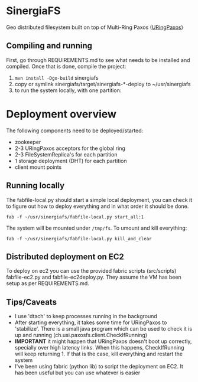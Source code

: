 # SinergiaFS

Geo distributed filesystem built on top of Multi-Ring Paxos ([URingPaxos](github.com/sambenz/URingPaxos))

## Compiling and running

First, go through REQUIREMENTS.md to see what needs to be installed and compiled.
Once that is done, compile the project:

1) `mvn install -Dgo-build` sinergiafs
2) copy or symlink sinergiafs/target/sinergiafs-\*-deploy to ~/usr/sinergiafs
3) to run the system locally, with one partition:

# Deployment overview

The following components need to be deployed/started:

- zookeeper
- 2-3 URingPaxos acceptors for the global ring
- 2-3 FileSystemReplica's for each partition
- 1 storage deployment (DHT) for each partition
- client mount points

## Running locally

The fabfile-local.py should start a simple local deployment, you can
check it to figure out how to deploy everything and in what order it
should be done.

    fab -f ~/usr/sinergiafs/fabfile-local.py start_all:1

The system will be mounted under `/tmp/fs`. To umount and kill everything:

    fab -f ~/usr/sinergiafs/fabfile-local.py kill_and_clear

## Distributed deployment on EC2

To deploy on ec2 you can use the provided fabric scripts (src/scripts) fabfile-ec2.py and fabfile-ec2deploy.py.
They assume the VM has been setup as per REQUIREMENTS.md.

## Tips/Caveats

- I use 'dtach' to keep processes running in the background
- After starting everything, it takes some time for URingPaxos to
  'stabilize'. There is a small java program which can be used to
  check it is up and running (ch.usi.paxosfs.client.CheckIfRunning)
- **IMPORTANT** it might happen that URingPaxos doesn't boot up
  correctly, specially over high latency links. When this happens,
  CheckIfRunning will keep returning 1. If that is the case, kill
  everything and restart the system
- I've been using fabric (python lib) to script the deployment on
  EC2. It has been useful but you can use whatever is easier
